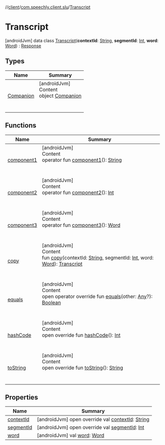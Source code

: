 //[client](../../index.md)/[com.speechly.client.slu](../index.md)/[Transcript](index.md)



# Transcript  
 [androidJvm] data class [Transcript](index.md)(**contextId**: [String](https://kotlinlang.org/api/latest/jvm/stdlib/kotlin/-string/index.html), **segmentId**: [Int](https://kotlinlang.org/api/latest/jvm/stdlib/kotlin/-int/index.html), **word**: [Word](../-word/index.md)) : [Response](../-response/index.md)   


## Types  
  
|  Name|  Summary| 
|---|---|
| <a name="com.speechly.client.slu/Transcript.Companion///PointingToDeclaration/"></a>[Companion](-companion/index.md)| <a name="com.speechly.client.slu/Transcript.Companion///PointingToDeclaration/"></a>[androidJvm]  <br>Content  <br>object [Companion](-companion/index.md)  <br><br><br>


## Functions  
  
|  Name|  Summary| 
|---|---|
| <a name="com.speechly.client.slu/Transcript/component1/#/PointingToDeclaration/"></a>[component1](component1.md)| <a name="com.speechly.client.slu/Transcript/component1/#/PointingToDeclaration/"></a>[androidJvm]  <br>Content  <br>operator fun [component1](component1.md)(): [String](https://kotlinlang.org/api/latest/jvm/stdlib/kotlin/-string/index.html)  <br><br><br>
| <a name="com.speechly.client.slu/Transcript/component2/#/PointingToDeclaration/"></a>[component2](component2.md)| <a name="com.speechly.client.slu/Transcript/component2/#/PointingToDeclaration/"></a>[androidJvm]  <br>Content  <br>operator fun [component2](component2.md)(): [Int](https://kotlinlang.org/api/latest/jvm/stdlib/kotlin/-int/index.html)  <br><br><br>
| <a name="com.speechly.client.slu/Transcript/component3/#/PointingToDeclaration/"></a>[component3](component3.md)| <a name="com.speechly.client.slu/Transcript/component3/#/PointingToDeclaration/"></a>[androidJvm]  <br>Content  <br>operator fun [component3](component3.md)(): [Word](../-word/index.md)  <br><br><br>
| <a name="com.speechly.client.slu/Transcript/copy/#kotlin.String#kotlin.Int#com.speechly.client.slu.Word/PointingToDeclaration/"></a>[copy](copy.md)| <a name="com.speechly.client.slu/Transcript/copy/#kotlin.String#kotlin.Int#com.speechly.client.slu.Word/PointingToDeclaration/"></a>[androidJvm]  <br>Content  <br>fun [copy](copy.md)(contextId: [String](https://kotlinlang.org/api/latest/jvm/stdlib/kotlin/-string/index.html), segmentId: [Int](https://kotlinlang.org/api/latest/jvm/stdlib/kotlin/-int/index.html), word: [Word](../-word/index.md)): [Transcript](index.md)  <br><br><br>
| <a name="kotlin/Any/equals/#kotlin.Any?/PointingToDeclaration/"></a>[equals](../../com.speechly.ui/-speechly-button/index.md#%5Bkotlin%2FAny%2Fequals%2F%23kotlin.Any%3F%2FPointingToDeclaration%2F%5D%2FFunctions%2F-126307046)| <a name="kotlin/Any/equals/#kotlin.Any?/PointingToDeclaration/"></a>[androidJvm]  <br>Content  <br>open operator override fun [equals](../../com.speechly.ui/-speechly-button/index.md#%5Bkotlin%2FAny%2Fequals%2F%23kotlin.Any%3F%2FPointingToDeclaration%2F%5D%2FFunctions%2F-126307046)(other: [Any](https://kotlinlang.org/api/latest/jvm/stdlib/kotlin/-any/index.html)?): [Boolean](https://kotlinlang.org/api/latest/jvm/stdlib/kotlin/-boolean/index.html)  <br><br><br>
| <a name="kotlin/Any/hashCode/#/PointingToDeclaration/"></a>[hashCode](../../com.speechly.ui/-speechly-button/index.md#%5Bkotlin%2FAny%2FhashCode%2F%23%2FPointingToDeclaration%2F%5D%2FFunctions%2F-126307046)| <a name="kotlin/Any/hashCode/#/PointingToDeclaration/"></a>[androidJvm]  <br>Content  <br>open override fun [hashCode](../../com.speechly.ui/-speechly-button/index.md#%5Bkotlin%2FAny%2FhashCode%2F%23%2FPointingToDeclaration%2F%5D%2FFunctions%2F-126307046)(): [Int](https://kotlinlang.org/api/latest/jvm/stdlib/kotlin/-int/index.html)  <br><br><br>
| <a name="kotlin/Any/toString/#/PointingToDeclaration/"></a>[toString](../../com.speechly.client.speech/-client/-companion/index.md#%5Bkotlin%2FAny%2FtoString%2F%23%2FPointingToDeclaration%2F%5D%2FFunctions%2F-126307046)| <a name="kotlin/Any/toString/#/PointingToDeclaration/"></a>[androidJvm]  <br>Content  <br>open override fun [toString](../../com.speechly.client.speech/-client/-companion/index.md#%5Bkotlin%2FAny%2FtoString%2F%23%2FPointingToDeclaration%2F%5D%2FFunctions%2F-126307046)(): [String](https://kotlinlang.org/api/latest/jvm/stdlib/kotlin/-string/index.html)  <br><br><br>


## Properties  
  
|  Name|  Summary| 
|---|---|
| <a name="com.speechly.client.slu/Transcript/contextId/#/PointingToDeclaration/"></a>[contextId](context-id.md)| <a name="com.speechly.client.slu/Transcript/contextId/#/PointingToDeclaration/"></a> [androidJvm] open override val [contextId](context-id.md): [String](https://kotlinlang.org/api/latest/jvm/stdlib/kotlin/-string/index.html)   <br>
| <a name="com.speechly.client.slu/Transcript/segmentId/#/PointingToDeclaration/"></a>[segmentId](segment-id.md)| <a name="com.speechly.client.slu/Transcript/segmentId/#/PointingToDeclaration/"></a> [androidJvm] open override val [segmentId](segment-id.md): [Int](https://kotlinlang.org/api/latest/jvm/stdlib/kotlin/-int/index.html)   <br>
| <a name="com.speechly.client.slu/Transcript/word/#/PointingToDeclaration/"></a>[word](word.md)| <a name="com.speechly.client.slu/Transcript/word/#/PointingToDeclaration/"></a> [androidJvm] val [word](word.md): [Word](../-word/index.md)   <br>


